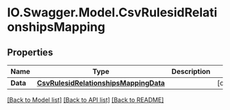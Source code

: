 # IO.Swagger.Model.CsvRulesidRelationshipsMapping
## Properties

Name | Type | Description | Notes
------------ | ------------- | ------------- | -------------
**Data** | [**CsvRulesidRelationshipsMappingData**](CsvRulesidRelationshipsMappingData.md) |  | [optional] 

[[Back to Model list]](../README.md#documentation-for-models) [[Back to API list]](../README.md#documentation-for-api-endpoints) [[Back to README]](../README.md)

